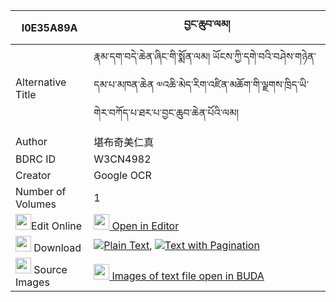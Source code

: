 |I0E35A89A|བྱང་ཆུབ་ལམ། 
| --- | --- 
|Alternative Title |རྣམ་དག་བདེ་ཆེན་ཞིང་གི་སྨོན་ལམ། ཡོངས་ཀྱི་དགེ་བའི་བཤེས་གཉེན་དམ་པ་མཁན་ཆེན ༧འཆི་མེད་རིག་འཛིན་མཆོག་གི་ལྗགས་ཁྲིད་ཡི་གེར་བཀོད་པ་ཐར་པ་བྱང་ཆུབ་ཆེན་པོའི་ལམ།
|Author| 堪布奇美仁真
|BDRC ID | W3CN4982
|Creator | Google OCR
|Number of Volumes| 1
|<img width="25" src="https://img.icons8.com/color/25/000000/edit-property.png">Edit Online| [<img width="25" src="https://avatars.githubusercontent.com/u/45091458?s=200&v=4"> Open in Editor](http://editor.openpecha.org/I0E35A89A)
|<img width="25" src="https://img.icons8.com/fluent/48/000000/download-2.png"/>  Download | [![](https://img.icons8.com/color/20/000000/txt.png)Plain Text](https://github.com/Openpecha/I0E35A89A/releases/download/v1/changchub_lam_plain_I0E35A89A.zip), [![](https://img.icons8.com/color/20/000000/txt.png)Text with Pagination](https://github.com/Openpecha/I0E35A89A/releases/download/v1/changchub_lam_pages_I0E35A89A.zip)
|<img width="25" src="https://img.icons8.com/plasticine/100/000000/pictures-folder.png"/>  Source Images | [<img width="25" src="https://library.bdrc.io/icons/BUDA-small.svg"> Images of text file open in BUDA](https://library.bdrc.io/show/bdr:W3CN4982)